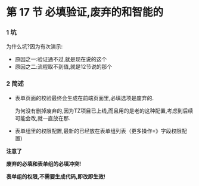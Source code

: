 # 第 17 节 必填验证,废弃的和智能的

### 1 坑

为什么坑?因为有次演示:

- 原因之一:验证通不过,就是现在说的这个
- 原因之二:流程取不到值,就是12节说的那个

### 2 简述

- 表单页面的校验最终会生成在前端页面里,必填选项是废弃的.

  为何没有删掉废弃的,因为TZ项目已上线,而且用的是老的这种配置,考虑到后续可能会改,就一直放在那.

- 表单组里的权限配置,最新的已经放在表单组列表（更多操作=》字段权限配置)

**注意了**

**废弃的必填和表单组的必填冲突!**

**表单组的权限,不需要生成代码,即改即生效!**



